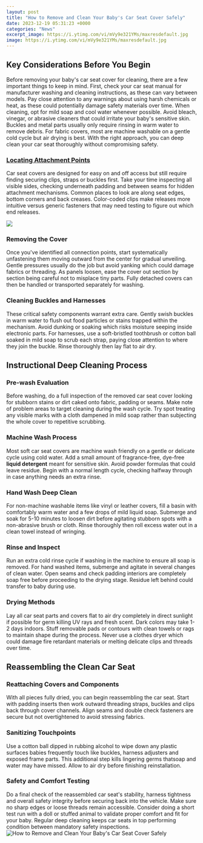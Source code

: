 ```yaml
---
layout: post
title: "How to Remove and Clean Your Baby's Car Seat Cover Safely"
date: 2023-12-19 05:31:23 +0000
categories: "News"
excerpt_image: https://i.ytimg.com/vi/mVy9e321YMs/maxresdefault.jpg
image: https://i.ytimg.com/vi/mVy9e321YMs/maxresdefault.jpg
---
```


## Key Considerations Before You Begin
Before removing your baby's car seat cover for cleaning, there are a few important things to keep in mind. First, check your car seat manual for manufacturer washing and cleaning instructions, as these can vary between models. Pay close attention to any warnings about using harsh chemicals or heat, as these could potentially damage safety materials over time. 
When cleaning, opt for mild soap and cool water whenever possible. Avoid bleach, vinegar, or abrasive cleaners that could irritate your baby's sensitive skin. Buckles and metal parts usually only require rinsing in warm water to remove debris. For fabric covers, most are machine washable on a gentle cold cycle but air drying is best. With the right approach, you can deep clean your car seat thoroughly without compromising safety.
### [Locating Attachment Points](https://store.fi.io.vn/womens-crazy-rednecker-my-funny-redneck-boyfriend-v-neck-t-shirt/men&) 
Car seat covers are designed for easy on and off access but still require finding securing clips, straps or buckles first. Take your time inspecting all visible sides, checking underneath padding and between seams for hidden attachment mechanisms. Common places to look are along seat edges, bottom corners and back creases. Color-coded clips make releases more intuitive versus generic fasteners that may need testing to figure out which end releases.

![](http://1.bp.blogspot.com/-ibe5kdE775I/T5yr2eHozUI/AAAAAAAAB1w/RPSWO4T_fvU/s1600/Carseatinfant.jpg)
### **Removing the Cover**
Once you've identified all connection points, start systematically unfastening them moving outward from the center for gradual unveiling. Gentle pressures usually do the job but avoid yanking which could damage fabrics or threading. As panels loosen, ease the cover out section by section being careful not to misplace tiny parts. Fully detached covers can then be handled or transported separately for washing.
### **Cleaning Buckles and Harnesses**  
These critical safety components warrant extra care.  Gently swish buckles in warm water to flush out food particles or stains trapped within the mechanism. Avoid dunking or soaking which risks moisture seeping inside electronic parts. For harnesses, use a soft-bristled toothbrush or cotton ball soaked in mild soap to scrub each strap, paying close attention to where they join the buckle. Rinse thoroughly then lay flat to air dry.
## Instructional Deep Cleaning Process
### **Pre-wash Evaluation**
Before washing, do a full inspection of the removed car seat cover looking for stubborn stains or dirt caked onto fabric, padding or seams. Make note of problem areas to target cleaning during the wash cycle. Try spot treating any visible marks with a cloth dampened in mild soap rather than subjecting the whole cover to repetitive scrubbing.
### **Machine Wash Process**  
Most soft car seat covers are machine wash friendly on a gentle or delicate cycle using cold water. Add a small amount of fragrance-free, dye-free **liquid detergent** meant for sensitive skin. Avoid powder formulas that could leave residue. Begin with a normal length cycle, checking halfway through in case anything needs an extra rinse. 
### **Hand Wash Deep Clean**
For non-machine washable items like vinyl or leather covers, fill a basin with comfortably warm water and a few drops of mild liquid soap. Submerge and soak for 5-10 minutes to loosen dirt before agitating stubborn spots with a non-abrasive brush or cloth. Rinse thoroughly then roll excess water out in a clean towel instead of wringing.
### **Rinse and Inspect**
Run an extra cold rinse cycle if washing in the machine to ensure all soap is removed. For hand washed items, submerge and agitate in several changes of clean water. Open seams and check padding interiors are completely soap free before proceeding to the drying stage. Residue left behind could transfer to baby during use.
### **Drying Methods** 
Lay all car seat parts and covers flat to air dry completely in direct sunlight if possible for germ killing UV rays and fresh scent. Dark colors may take 1-2 days indoors. Stuff removable pads or contours with clean towels or rags to maintain shape during the process. Never use a clothes dryer which could damage fire retardant materials or melting delicate clips and threads over time.
## Reassembling the Clean Car Seat 
### **Reattaching Covers and Components**
With all pieces fully dried, you can begin reassembling the car seat. Start with padding inserts then work outward threading straps, buckles and clips back through cover channels. Align seams and double check fasteners are secure but not overtightened to avoid stressing fabrics. 
### **Sanitizing Touchpoints**
Use a cotton ball dipped in rubbing alcohol to wipe down any plastic surfaces babies frequently touch like buckles, harness adjusters and exposed frame parts. This additional step kills lingering germs thatsoap and water may have missed. Allow to air dry before finishing reinstallation.
### **Safety and Comfort Testing**  
Do a final check of the reassembled car seat's stability, harness tightness and overall safety integrity before securing back into the vehicle. Make sure no sharp edges or loose threads remain accessible. Consider doing a short test run with a doll or stuffed animal to validate proper comfort and fit for your baby. Regular deep cleaning keeps car seats in top performing condition between mandatory safety inspections.
![How to Remove and Clean Your Baby's Car Seat Cover Safely](https://i.ytimg.com/vi/mVy9e321YMs/maxresdefault.jpg)